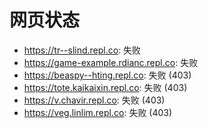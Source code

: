 # 网页状态
- https://tr--slind.repl.co: 失败
- https://game-example.rdianc.repl.co: 失败
- https://beaspy--hting.repl.co: 失败 (403)
- https://tote.kaikaixin.repl.co: 失败 (403)
- https://v.chavir.repl.co: 失败 (403)
- https://veg.linlim.repl.co: 失败 (403)
